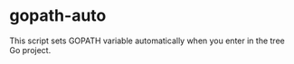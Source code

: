 # gopath-auto
This script sets GOPATH variable automatically when you enter in the tree Go project.
